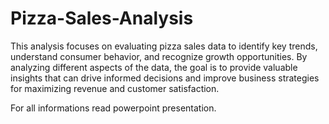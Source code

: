 # Pizza-Sales-Analysis
This analysis focuses on evaluating pizza sales data to identify key trends, understand consumer behavior, and recognize growth opportunities. By analyzing different aspects of the data, the goal is to provide valuable insights that can drive informed decisions and improve business strategies for maximizing revenue and customer satisfaction.

For all informations read powerpoint presentation.
